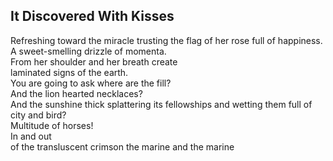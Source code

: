 It Discovered With Kisses
-------------------------
Refreshing toward the miracle trusting the flag of her rose full of happiness. A sweet-smelling drizzle of momenta.  
From her shoulder and her breath create  
laminated signs of the earth.  
You are going to ask where are the fill?  
And the lion hearted necklaces?  
And the sunshine thick splattering its fellowships and wetting them full of  
city and bird?  
Multitude of horses!  
In and out  
of the transluscent crimson the marine and the marine  
